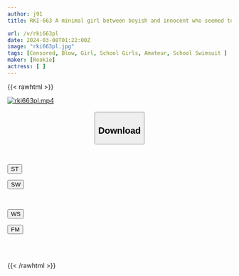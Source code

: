 ```yaml
---
author: j91
title: RKI-663 A minimal girl between boyish and innocent who seemed to be playing in the park after school was extremely naughty.

url: /v/rki663pl
date: 2024-03-08T01:22:00Z
image: "rki663pl.jpg"
tags: [Censored, Blow, Girl, School Girls, Amateur, School Swimsuit	]
maker: [Rookie]
actress: [ ]
---
```



{{< rawhtml >}}

<div class="video" data-videoid="J2BxZqaxeRtjdmV">
    <a href="javascript:;">
        <img src="/v/rki663pl/rki663pl.jpg" width="WIDTH" height="HEIGHT" alt="rki663pl.mp4" loading="lazy">
    </a>
</div>

<script type="text/javascript" src="https://j91.asia/asset/on-demand-st.js"></script>

<br>
  <link rel="stylesheet" href="https://j91.asia/asset/bs5.css">
  
  <center>
  <button class="btn btn-primary" type="button" data-bs-toggle="collapse" data-bs-target=".multi-collapse" aria-expanded="false" aria-controls="multiCollapseExample1 multiCollapseExample2"><h2>Download</h2></button></center>
</p>
<div class="row">
  <div class="col">
    <div class="collapse multi-collapse" id="multiCollapseExample1">
      <div class="card card-body">
	      	      <br>
<div class="buttons">  
<p><a href="https://streamtape.to/v/J2BxZqaxeRtjdmV" target="_blank"><button class="btn-hover color-3"><i class="fa fa-download"></i> ST</button></a></p>
<p><a href="javascript:;" target="_blank"><button class="btn-hover color-2"><i class="fa fa-download"></i> SW</button></a></p></div>
    </div>
  </div>
</div>
  <div class="col">
    <div class="collapse multi-collapse" id="multiCollapseExample2">
      <div class="card card-body">
	      <br>
<div class="buttons">
<p><a href="https://wolfstream.tv/nz5xy90p3jya"><button class="btn-hover color-9"><i class="fa fa-download"></i> WS</button></a></p>
<p><a href="javascript:;"><button class="btn-hover color-8"><i class="fa fa-download"></i> FM</button></a></p></div>
<br><br>
      </div>
    </div>
  </div>
</div>

{{< /rawhtml >}}